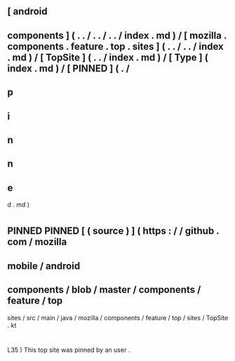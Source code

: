 [
android
-
components
]
(
.
.
/
.
.
/
.
.
/
index
.
md
)
/
[
mozilla
.
components
.
feature
.
top
.
sites
]
(
.
.
/
.
.
/
index
.
md
)
/
[
TopSite
]
(
.
.
/
index
.
md
)
/
[
Type
]
(
index
.
md
)
/
[
PINNED
]
(
.
/
-
p
-
i
-
n
-
n
-
e
-
d
.
md
)
#
PINNED
PINNED
[
(
source
)
]
(
https
:
/
/
github
.
com
/
mozilla
-
mobile
/
android
-
components
/
blob
/
master
/
components
/
feature
/
top
-
sites
/
src
/
main
/
java
/
mozilla
/
components
/
feature
/
top
/
sites
/
TopSite
.
kt
#
L35
)
This
top
site
was
pinned
by
an
user
.
